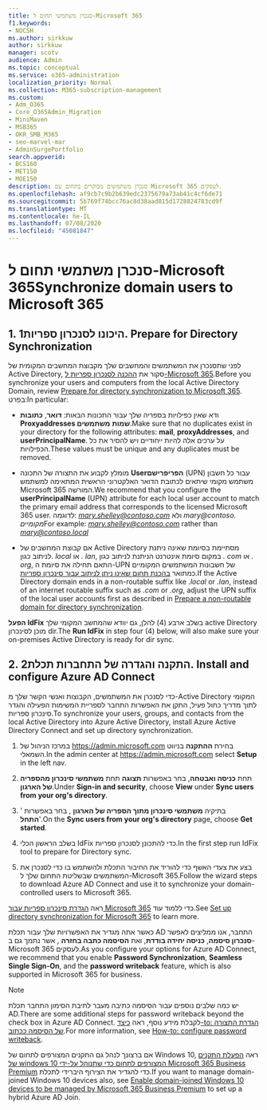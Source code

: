 ```yaml
---
title: סנכרן משתמשי תחום ל-Microsoft 365
f1.keywords:
- NOCSH
ms.author: sirkkuw
author: sirkkuw
manager: scotv
audience: Admin
ms.topic: conceptual
ms.service: o365-administration
localization_priority: Normal
ms.collection: M365-subscription-management
ms.custom:
- Adm_O365
- Core_O365Admin_Migration
- MiniMaven
- MSB365
- OKR_SMB_M365
- seo-marvel-mar
- AdminSurgePortfolio
search.appverid:
- BCS160
- MET150
- MOE150
description: סנכרן משתמשים מבוקרים בתחום עם Microsoft 365 לעסקים.
ms.openlocfilehash: af9cb7c9b2b639edc2375679a73ab41c4cf6de71
ms.sourcegitcommit: 5b769f74bcc76ac8d38aad815d1728824783cd9f
ms.translationtype: MT
ms.contentlocale: he-IL
ms.lasthandoff: 07/08/2020
ms.locfileid: "45081847"
---
```

# <a name="synchronize-domain-users-to-microsoft-365"></a><span data-ttu-id="4c5f1-103">סנכרן משתמשי תחום ל-Microsoft 365</span><span class="sxs-lookup"><span data-stu-id="4c5f1-103">Synchronize domain users to Microsoft 365</span></span>

## <a name="1-prepare-for-directory-synchronization"></a><span data-ttu-id="4c5f1-104">1. היכונו לסנכרון ספריות</span><span class="sxs-lookup"><span data-stu-id="4c5f1-104">1. Prepare for Directory Synchronization</span></span> 

<span data-ttu-id="4c5f1-105">לפני שתסנכרן את המשתמשים והמחשבים שלך מקבוצת המחשבים המקומית של Active Directory, סקור את [ההכנה לסנכרון ספריות ל-Microsoft 365](https://docs.microsoft.com/office365/enterprise/prepare-for-directory-synchronization).</span><span class="sxs-lookup"><span data-stu-id="4c5f1-105">Before you synchronize your users and computers from the local Active Directory Domain, review [Prepare for directory synchronization to Microsoft 365](https://docs.microsoft.com/office365/enterprise/prepare-for-directory-synchronization).</span></span> <span data-ttu-id="4c5f1-106">בפרט:</span><span class="sxs-lookup"><span data-stu-id="4c5f1-106">In particular:</span></span>

   - <span data-ttu-id="4c5f1-107">ודא שאין כפילויות בספריה שלך עבור התכונות הבאות: **דואר**, **כתובות Proxyaddresses שמות** **משתמשים**.</span><span class="sxs-lookup"><span data-stu-id="4c5f1-107">Make sure that no duplicates exist in your directory for the following attributes: **mail**, **proxyAddresses**, and **userPrincipalName**.</span></span> <span data-ttu-id="4c5f1-108">על ערכים אלה להיות ייחודיים ויש להסיר את כל הכפילויות.</span><span class="sxs-lookup"><span data-stu-id="4c5f1-108">These values must be unique and any duplicates must be removed.</span></span>
   
   - <span data-ttu-id="4c5f1-109">מומלץ לקבוע את התצורה של התכונה **Userהפריפרישם** (UPN) עבור כל חשבון משתמש מקומי שיתאים לכתובת הדואר האלקטרוני הראשית המתאימה למשתמש Microsoft 365 המורשה.</span><span class="sxs-lookup"><span data-stu-id="4c5f1-109">We recommend that you configure the **userPrincipalName** (UPN) attribute for each local user account to match the primary email address that corresponds to the licensed Microsoft 365 user.</span></span> <span data-ttu-id="4c5f1-110">לדוגמה: *mary.shelley@contoso.com* ולא *mary@contoso. מקומיים*</span><span class="sxs-lookup"><span data-stu-id="4c5f1-110">For example: *mary.shelley@contoso.com* rather than *mary@contoso.local*</span></span>
   
   - <span data-ttu-id="4c5f1-111">אם קבוצת המחשבים של Active Directory מסתיימת בסיומת שאינה ניתנת לניתוב כגון. *local* או *. lan*, במקום סיומת אינטרנט הניתנת לניתוב כגון *. com* או *. org*, התאם תחילה את סיומת ה-UPN של חשבונות המשתמשים המקומיים כמתואר [בהכנת תחום שאינו ניתן לניתוב עבור סינכרון ספריות](https://docs.microsoft.com/office365/enterprise/prepare-a-non-routable-domain-for-directory-synchronization).</span><span class="sxs-lookup"><span data-stu-id="4c5f1-111">If the Active Directory domain ends in a non-routable suffix like *.local* or *.lan*, instead of an internet routable suffix such as *.com* or *.org*, adjust the UPN suffix of the local user accounts first as described in [Prepare a non-routable domain for directory synchronization](https://docs.microsoft.com/office365/enterprise/prepare-a-non-routable-domain-for-directory-synchronization).</span></span> 

<span data-ttu-id="4c5f1-112">**הפעל IdFix** בשלב ארבע (4) להלן, גם יוודא שהמחשב המקומי שלך active Directory מוכן לסינכרון dir.</span><span class="sxs-lookup"><span data-stu-id="4c5f1-112">The **Run IdFix** in step four (4) below, will also make sure your on-premises Active Directory is ready for dir sync.</span></span>

## <a name="2-install-and-configure-azure-ad-connect"></a><span data-ttu-id="4c5f1-113">2. התקנה והגדרה של התחברות תכלת</span><span class="sxs-lookup"><span data-stu-id="4c5f1-113">2. Install and configure Azure AD Connect</span></span>

<span data-ttu-id="4c5f1-114">כדי לסנכרן את המשתמשים, הקבוצות ואנשי הקשר שלך מ-Active Directory המקומי לתוך מדריך כחול פעיל, התקן את האפשרות התחבר לספריית המשימות הפעילה והגדר סינכרון ספריות.</span><span class="sxs-lookup"><span data-stu-id="4c5f1-114">To synchronize your users, groups, and contacts from the local Active Directory into Azure Active Directory, install Azure Active Directory Connect and set up directory synchronization.</span></span> 

 1. <span data-ttu-id="4c5f1-115">במרכז הניהול של <a href="https://go.microsoft.com/fwlink/p/?linkid=2024339" target="_blank">https://admin.microsoft.com</a> בחירת **ההתקנה** בניווט השמאלי.</span><span class="sxs-lookup"><span data-stu-id="4c5f1-115">In the admin center at <a href="https://go.microsoft.com/fwlink/p/?linkid=2024339" target="_blank">https://admin.microsoft.com</a> select **Setup** in the left nav.</span></span>

 2. <span data-ttu-id="4c5f1-116">תחת **כניסה ואבטחה**, בחר באפשרות **תצוגה** תחת **משתמשי סינכרון מהספריה של הארגון**.</span><span class="sxs-lookup"><span data-stu-id="4c5f1-116">Under **Sign-in and security**, choose **View**  under **Sync users from your org's directory**.</span></span>

 3. <span data-ttu-id="4c5f1-117">בתיקיה **משתמשי סינכרון מתוך הספריה של הארגון** , בחר באפשרות ' **התחל**'.</span><span class="sxs-lookup"><span data-stu-id="4c5f1-117">On the **Sync users from your org's directory** page, choose **Get started**.</span></span>

 4. <span data-ttu-id="4c5f1-118">בשלב הראשון הכלי IdFix כדי להתכונן לסנכרון ספריות.</span><span class="sxs-lookup"><span data-stu-id="4c5f1-118">In the first step  run IdFix tool to prepare for Directory sync.</span></span>

 5. <span data-ttu-id="4c5f1-119">בצע את צעדי האשף כדי להוריד את החיבור התכלת ולהשתמש בו כדי לסנכרן את המשתמשים שבשליטת התחום שלך ל-Microsoft 365.</span><span class="sxs-lookup"><span data-stu-id="4c5f1-119">Follow the wizard steps to download Azure AD Connect and use it to synchronize your domain-controlled users to Microsoft 365.</span></span>


<span data-ttu-id="4c5f1-120">ראה [הגדרת סינכרון ספריות עבור Microsoft 365](https://docs.microsoft.com/office365/enterprise/set-up-directory-synchronization) כדי ללמוד עוד.</span><span class="sxs-lookup"><span data-stu-id="4c5f1-120">See [Set up directory synchronization for Microsoft 365](https://docs.microsoft.com/office365/enterprise/set-up-directory-synchronization) to learn more.</span></span>

<span data-ttu-id="4c5f1-121">כאשר אתה מגדיר את האפשרויות שלך עבור תכלת AD התחבר, אנו ממליצים לאפשר **סנכרון סיסמה**, **כניסה יחידה בודדת**, ואת **הסיסמה כתבה בחזרה** , אשר נתמך גם ב-Microsoft 365 לעסקים.</span><span class="sxs-lookup"><span data-stu-id="4c5f1-121">As you configure your options for Azure AD Connect, we recommend that you enable **Password Synchronization**, **Seamless Single Sign-On**, and the **password writeback** feature, which is also supported in Microsoft 365 for business.</span></span>

> [!NOTE]
> <span data-ttu-id="4c5f1-122">יש כמה שלבים נוספים עבור הסיסמה כתיבה מעבר לתיבת הסימון התחבר תכלת AD.</span><span class="sxs-lookup"><span data-stu-id="4c5f1-122">There are some additional steps for password writeback beyond the check box in Azure AD Connect.</span></span> <span data-ttu-id="4c5f1-123">לקבלת מידע נוסף, ראה [כיצד-to: הגדרת התצורה של הסיסמה ככתוב](https://docs.microsoft.com/azure/active-directory/authentication/howto-sspr-writeback).</span><span class="sxs-lookup"><span data-stu-id="4c5f1-123">For more information, see [How-to: configure password writeback](https://docs.microsoft.com/azure/active-directory/authentication/howto-sspr-writeback).</span></span> 

<span data-ttu-id="4c5f1-124">אם ברצונך לנהל גם התקנים המצורפים לתחום של Windows 10, ראה [הפעלת התקנים של windows 10 המצורפים לתחום כדי שתנוהל על-ידי Microsoft 365 Business Premium](manage-windows-devices.md) כדי להגדיר את הצירוף היברידי לתכלת.</span><span class="sxs-lookup"><span data-stu-id="4c5f1-124">If you want to manage domain-joined Windows 10 devices also, see [Enable domain-joined Windows 10 devices to be managed by Microsoft 365 Business Premium](manage-windows-devices.md) to set up a hybrid Azure AD Join.</span></span> 